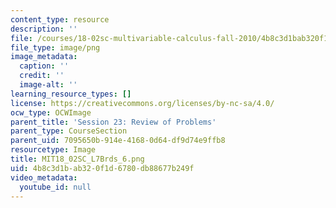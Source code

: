 ```yaml
---
content_type: resource
description: ''
file: /courses/18-02sc-multivariable-calculus-fall-2010/4b8c3d1bab320f1d6780db88677b249f_MIT18_02SC_L7Brds_6.png
file_type: image/png
image_metadata:
  caption: ''
  credit: ''
  image-alt: ''
learning_resource_types: []
license: https://creativecommons.org/licenses/by-nc-sa/4.0/
ocw_type: OCWImage
parent_title: 'Session 23: Review of Problems'
parent_type: CourseSection
parent_uid: 7095650b-914e-4168-0d64-df9d74e9ffb8
resourcetype: Image
title: MIT18_02SC_L7Brds_6.png
uid: 4b8c3d1b-ab32-0f1d-6780-db88677b249f
video_metadata:
  youtube_id: null
---
```

